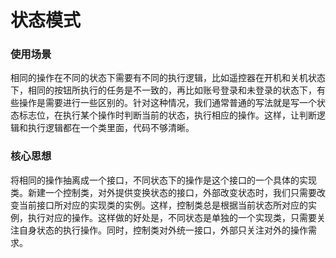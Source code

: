 # 状态模式

### 使用场景

相同的操作在不同的状态下需要有不同的执行逻辑，比如遥控器在开机和关机状态下，相同的按钮所执行的任务是不一致的，再比如账号登录和未登录的状态下，有些操作是需要进行一些区别的。针对这种情况，我们通常普通的写法就是写一个状态标志位，在执行某个操作时判断当前的状态，执行相应的操作。这样，让判断逻辑和执行逻辑都在一个类里面，代码不够清晰。

### 核心思想

将相同的操作抽离成一个接口，不同状态下的操作是这个接口的一个具体的实现类。新建一个控制类，对外提供变换状态的接口，外部改变状态时，我们只需要改变当前接口所对应的实现类的实例。这样，控制类总是根据当前状态所对应的实例，执行对应的操作。这样做的好处是，不同状态是单独的一个实现类，只需要关注自身状态的执行操作。同时，控制类对外统一接口，外部只关注对外的操作需求。

